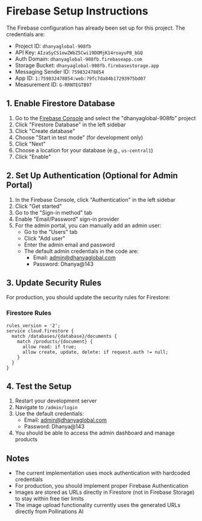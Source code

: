 # Firebase Setup Instructions

The Firebase configuration has already been set up for this project. The credentials are:

- Project ID: `dhanyaglobal-908fb`
- API Key: `AIzaSyCS1owZWbZ5Cwi19DOMjK14roayuP8_bGQ`
- Auth Domain: `dhanyaglobal-908fb.firebaseapp.com`
- Storage Bucket: `dhanyaglobal-908fb.firebasestorage.app`
- Messaging Sender ID: `759832478854`
- App ID: `1:759832478854:web:79fc7da84b17293975bd07`
- Measurement ID: `G-RRNTEGTB97`

## 1. Enable Firestore Database

1. Go to the [Firebase Console](https://console.firebase.google.com/) and select the "dhanyaglobal-908fb" project
2. Click "Firestore Database" in the left sidebar
3. Click "Create database"
4. Choose "Start in test mode" (for development only)
5. Click "Next"
6. Choose a location for your database (e.g., `us-central1`)
7. Click "Enable"

## 2. Set Up Authentication (Optional for Admin Portal)

1. In the Firebase Console, click "Authentication" in the left sidebar
2. Click "Get started"
3. Go to the "Sign-in method" tab
4. Enable "Email/Password" sign-in provider
5. For the admin portal, you can manually add an admin user:
   - Go to the "Users" tab
   - Click "Add user"
   - Enter the admin email and password
   - The default admin credentials in the code are:
     - Email: admin@dhanyaglobal.com
     - Password: Dhanya@143

## 3. Update Security Rules

For production, you should update the security rules for Firestore:

### Firestore Rules
```
rules_version = '2';
service cloud.firestore {
  match /databases/{database}/documents {
    match /products/{document} {
      allow read: if true;
      allow create, update, delete: if request.auth != null;
    }
  }
}
```

## 4. Test the Setup

1. Restart your development server
2. Navigate to `/admin/login`
3. Use the default credentials:
   - Email: admin@dhanyaglobal.com
   - Password: Dhanya@143
4. You should be able to access the admin dashboard and manage products

## Notes

- The current implementation uses mock authentication with hardcoded credentials
- For production, you should implement proper Firebase Authentication
- Images are stored as URLs directly in Firestore (not in Firebase Storage) to stay within free tier limits
- The image upload functionality currently uses the generated URLs directly from Pollinations AI